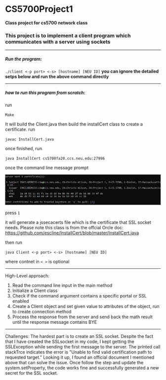 # CS5700Project1
**Class project for cs5700 network class**

### This project is to implement a client program which communicates with a server using sockets

---

##### Run the program:

`./client <-p port> <-s> [hostname] [NEU ID]`
**you can ignore the detailed setps below and run the above command directly**

---
##### how to run this program from scratch:
run  

` Make `

It will build the Client.java
then build the installCert class to create a certificate. run

`javac InstallCert.java`

once finished, run

`java InstallCert cs5700fa20.ccs.neu.edu:27996`

once the command line message prompt


![picture](https://github.com/damonchen6886/CS5700Project1/blob/master/reference/screenshot.PNG)

press 
`1` 

it will generate a jssecacerts file which is the certificate that SSL socket needs. 
Please note this class is from the offcial Orcle doc:
https://github.com/escline/InstallCert/blob/master/InstallCert.java

then run 

`java Client <-p port> <-s> [hostname] [NEU ID]` 

where contnet in `< >` is optional

---


High-Level approach:
1. Read the command line input in the main method
2. Initialize a Client class 
3. Check if the command argument contains a specific portal or SSL enabled 
4. Create a Client object and set given value to attributes of the object, run to create connection method
5. Process the response from the server and send back the math result until the response message contains BYE
---
Challenges:
The hardest part is to create an SSL socket. Despite the fact that I have created the SSLsocket in my code, I kept getting the SSLException while sending the first message to the server. The printed call stackTrce indicates the error is "Unable to find valid certification path to requested target." Looking it up, I found an official document I mentioned above that can solve the issue. Once follow the step and update the system.setProperty, the code works fine and successfully generated a new secret for the SSL socket.
